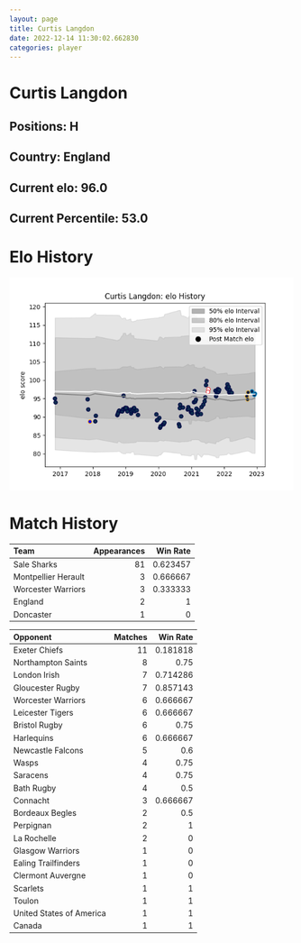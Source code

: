 ```yaml
---  
layout: page  
title: Curtis Langdon  
date: 2022-12-14 11:30:02.662830  
categories: player  
---
```

# Curtis Langdon

## Positions: H

## Country: England

## Current elo: 96.0

## Current Percentile: 53.0

# Elo History


![elo history](history_CurtisLangdon.png)
# Match History


| Team                |   Appearances |   Win Rate |
|:--------------------|--------------:|-----------:|
| Sale Sharks         |            81 |   0.623457 |
| Montpellier Herault |             3 |   0.666667 |
| Worcester Warriors  |             3 |   0.333333 |
| England             |             2 |   1        |
| Doncaster           |             1 |   0        |

| Opponent                 |   Matches |   Win Rate |
|:-------------------------|----------:|-----------:|
| Exeter Chiefs            |        11 |   0.181818 |
| Northampton Saints       |         8 |   0.75     |
| London Irish             |         7 |   0.714286 |
| Gloucester Rugby         |         7 |   0.857143 |
| Worcester Warriors       |         6 |   0.666667 |
| Leicester Tigers         |         6 |   0.666667 |
| Bristol Rugby            |         6 |   0.75     |
| Harlequins               |         6 |   0.666667 |
| Newcastle Falcons        |         5 |   0.6      |
| Wasps                    |         4 |   0.75     |
| Saracens                 |         4 |   0.75     |
| Bath Rugby               |         4 |   0.5      |
| Connacht                 |         3 |   0.666667 |
| Bordeaux Begles          |         2 |   0.5      |
| Perpignan                |         2 |   1        |
| La Rochelle              |         2 |   0        |
| Glasgow Warriors         |         1 |   0        |
| Ealing Trailfinders      |         1 |   0        |
| Clermont Auvergne        |         1 |   0        |
| Scarlets                 |         1 |   1        |
| Toulon                   |         1 |   1        |
| United States of America |         1 |   1        |
| Canada                   |         1 |   1        |